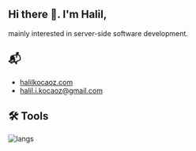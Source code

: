 ## Hi there 🖖. I'm Halil,
mainly interested in server-side software development.

## 📬 
* [halilkocaoz.com](https://halilkocaoz.com/)
* [halil.i.kocaoz@gmail.com](mailto:halil.i.kocaoz@gmail.com)

## 🛠️ Tools
![langs](https://github-readme-stats.vercel.app/api/top-langs/?username=halilkocaoz&hide=html,css,javascript,typescript&hide_title=true&hide_progress=true)

<!--


**halilkocaoz/halilkocaoz** is a ✨ _special_ ✨ repository because its `README.md` (this file) appears on your GitHub profile.

Here are some ideas to get you started:

- 🔭 I’m currently working on ...
- 🌱 I’m currently learning ...
- 👯 I’m looking to collaborate on ...
- 🤔 I’m looking for help with ...
- 💬 Ask me about ...
- 📫 How to reach me: ...
- 😄 Pronouns: ...
- ⚡ Fun fact: ...
-->
